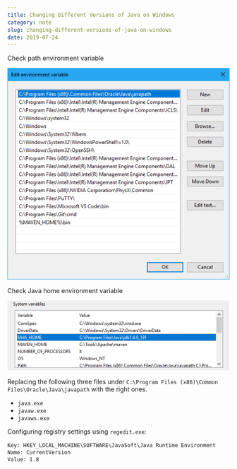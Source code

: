 ```yaml
---
title: Changing Different Versions of Java on Windows
category: note
slug: changing-different-versions-of-java-on-windows
date: 2019-07-24
---
```

Check path environment variable

![Path Environment Variable](images/path-environment-variable.png)

Check Java home environment variable

![Java Home Environment Variable](images/java-home-environment-variable.png)

Replacing the following three files under `C:\Program Files (x86)\Common
Files\Oracle\Java\javapath` with the right ones.

-  `java.exe`
-  `javaw.exe`
-  `javaws.exe`

Configuring registry settings using `regedit.exe`:

```text
Key: HKEY_LOCAL_MACHINE\SOFTWARE\JavaSoft\Java Runtime Environment
Name: CurrentVersion
Value: 1.8
```
